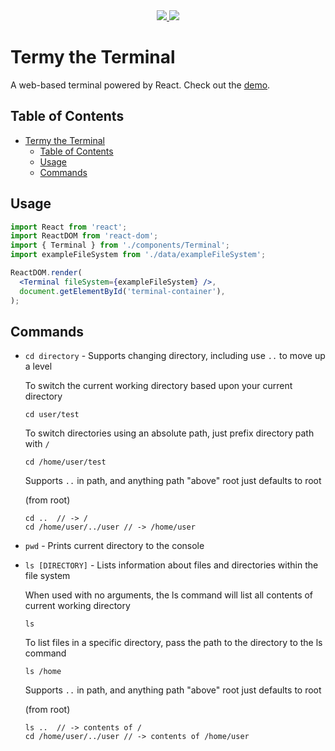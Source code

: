 <div align="center">
  <!-- Commitizen -->
  <a href="http://commitizen.github.io/cz-cli/v" title="Commitizen">
    <img src="https://img.shields.io/badge/commitizen-friendly-brightgreen.svg"/>
  </a>

  <!-- Prettier -->
  <a href="https://github.com/prettier/prettie" title="Prettier">
    <img src="https://img.shields.io/badge/code_style-prettier-ff69b4.svg?style=flat-square"/>
  </a>
</div>

# Termy the Terminal

A web-based terminal powered by React. Check out the [demo](https://clever-poitras-e72340.netlify.com/).

## Table of Contents

- [Termy the Terminal](#termy-the-terminal)
  - [Table of Contents](#table-of-contents)
  - [Usage](#usage)
  - [Commands](#commands)

## Usage

```jsx
import React from 'react';
import ReactDOM from 'react-dom';
import { Terminal } from './components/Terminal';
import exampleFileSystem from './data/exampleFileSystem';

ReactDOM.render(
  <Terminal fileSystem={exampleFileSystem} />,
  document.getElementById('terminal-container'),
);
```

## Commands

- `cd directory` - Supports changing directory, including use `..` to move up a level

  To switch the current working directory based upon your current directory

  ```
  cd user/test
  ```

  To switch directories using an absolute path, just prefix directory path with `/`

  ```
  cd /home/user/test
  ```

  Supports `..` in path, and anything path "above" root just defaults to root

  (from root)

  ```
  cd ..  // -> /
  cd /home/user/../user // -> /home/user
  ```

- `pwd` - Prints current directory to the console

- `ls [DIRECTORY]` - Lists information about files and directories within the file system

  When used with no arguments, the ls command will list all contents of current working directory

  ```
  ls
  ```

  To list files in a specific directory, pass the path to the directory to the ls command

  ```
  ls /home
  ```

  Supports `..` in path, and anything path "above" root just defaults to root

  (from root)

  ```
  ls ..  // -> contents of /
  cd /home/user/../user // -> contents of /home/user
  ```
